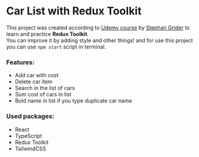 # Car List with Redux Toolkit

This project was created according to [Udemy course](https://www.udemy.com/course/react-redux/) by [Stephan Grider](https://github.com/StephenGrider) to learn and practice **Redux Toolkit**.
<br/>
You can improve it by adding style and other things! and for use this project you can use `npm start` script in terminal.
### Features:

- Add car with cost
- Delete car item
- Search in the list of cars
- Sum cost of cars in list
- ‌Bold name in list if you type duplicate car name

### Used packages:

- React
- TypeScript
- Redux Toolkit
- TailwindCSS
